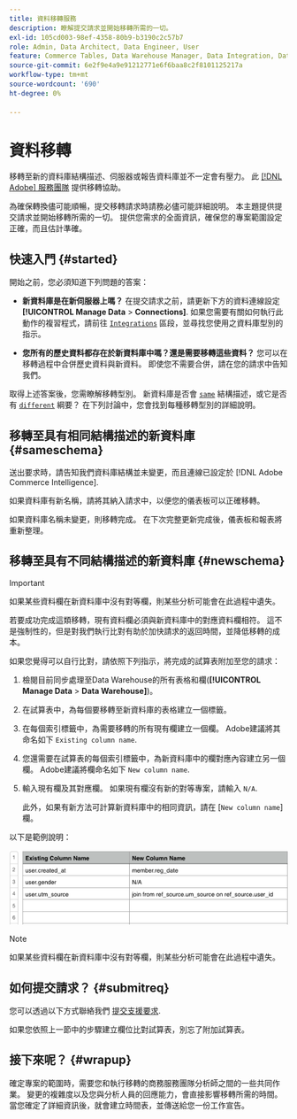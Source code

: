 ```yaml
---
title: 資料移轉服務
description: 瞭解提交請求並開始移轉所需的一切。
exl-id: 105cd003-98ef-4358-80b9-b3190c2c57b7
role: Admin, Data Architect, Data Engineer, User
feature: Commerce Tables, Data Warehouse Manager, Data Integration, Data Import/Export
source-git-commit: 6e2f9e4a9e91212771e6f6baa8c2f8101125217a
workflow-type: tm+mt
source-wordcount: '690'
ht-degree: 0%

---
```


# 資料移轉

移轉至新的資料庫結構描述、伺服器或報告資料庫並不一定會有壓力。 此 [[!DNL Adobe] 服務團隊](https://experienceleague.adobe.com/docs/commerce-knowledge-base/kb/troubleshooting/miscellaneous/mbi-service-policies.html) 提供移轉協助。

為確保轉換儘可能順暢，提交移轉請求時請務必儘可能詳細說明。 本主題提供提交請求並開始移轉所需的一切。 提供您需求的全面資訊，確保您的專案範圍設定正確，而且估計準確。

## 快速入門 {#started}

開始之前，您必須知道下列問題的答案：

* **新資料庫是在新伺服器上嗎？** 在提交請求之前，請更新下方的資料連線設定 **[!UICONTROL Manage Data** > **Connections]**. 如果您需要有關如何執行此動作的複習程式，請前往 [`Integrations`](../integrations/integrations.md) 區段，並尋找您使用之資料庫型別的指示。

* **您所有的歷史資料都存在於新資料庫中嗎？還是需要移轉這些資料？** 您可以在移轉過程中合併歷史資料與新資料。 即使您不需要合併，請在您的請求中告知我們。

取得上述答案後，您需瞭解移轉型別。 新資料庫是否會 [`same`](#sameschema) 結構描述，或它是否有 [`different`](#newschema) 綱要？ 在下列討論中，您會找到每種移轉型別的詳細說明。

## 移轉至具有相同結構描述的新資料庫 {#sameschema}

送出要求時，請告知我們資料庫結構並未變更，而且連線已設定於 [!DNL Adobe Commerce Intelligence].

如果資料庫有新名稱，請將其納入請求中，以便您的儀表板可以正確移轉。

如果資料庫名稱未變更，則移轉完成。 在下次完整更新完成後，儀表板和報表將重新整理。

## 移轉至具有不同結構描述的新資料庫 {#newschema}

>[!IMPORTANT]
>
>如果某些資料欄在新資料庫中沒有對等欄，則某些分析可能會在此過程中遺失。

若要成功完成這類移轉，現有資料欄必須與新資料庫中的對應資料欄相符。 這不是強制性的，但是對我們執行比對有助於加快請求的返回時間，並降低移轉的成本。

如果您覺得可以自行比對，請依照下列指示，將完成的試算表附加至您的請求：

1. 檢閱目前同步處理至Data Warehouse的所有表格和欄(**[!UICONTROL Manage Data** > **Data Warehouse]**)。

1. 在試算表中，為每個要移轉至新資料庫的表格建立一個標籤。

1. 在每個索引標籤中，為需要移轉的所有現有欄建立一個欄。 Adobe建議將其命名如下 `Existing column name`.

1. 您還需要在試算表的每個索引標籤中，為新資料庫中的欄對應內容建立另一個欄。 Adobe建議將欄命名如下 `New column name`.

1. 輸入現有欄及其對應欄。 如果現有欄沒有新的對等專案，請輸入 `N/A`.

   此外，如果有新方法可計算新資料庫中的相同資訊，請在 [`New column name`] 欄。

以下是範例說明：

![](../../../assets/Migration_Spreadsheet.png)

>[!NOTE]
>
>如果某些資料欄在新資料庫中沒有對等欄，則某些分析可能會在此過程中遺失。

## 如何提交請求？ {#submitreq}

您可以透過以下方式聯絡我們 [提交支援要求](https://experienceleague.adobe.com/docs/commerce-knowledge-base/kb/troubleshooting/miscellaneous/mbi-service-policies.html).

如果您依照上一節中的步驟建立欄位比對試算表，別忘了附加試算表。

## 接下來呢？ {#wrapup}

確定專案的範圍時，需要您和執行移轉的商務服務團隊分析師之間的一些共同作業。 變更的複雜度以及您與分析人員的回應能力，會直接影響移轉所需的時間。 當您確定了詳細資訊後，就會建立時間表，並傳送給您一份工作宣告。

